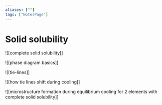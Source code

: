 ```yaml
---
aliases: [""]
tags: ["NotesPage"]
---
```


# Solid solubility

![[complete solid solubility]]

![[phase diagram basics]]

![[tie-lines]]

![[how tie lines shift during cooling]]

![[microstructure formation during equilibrium cooling for 2 elements with complete solid solubility]]